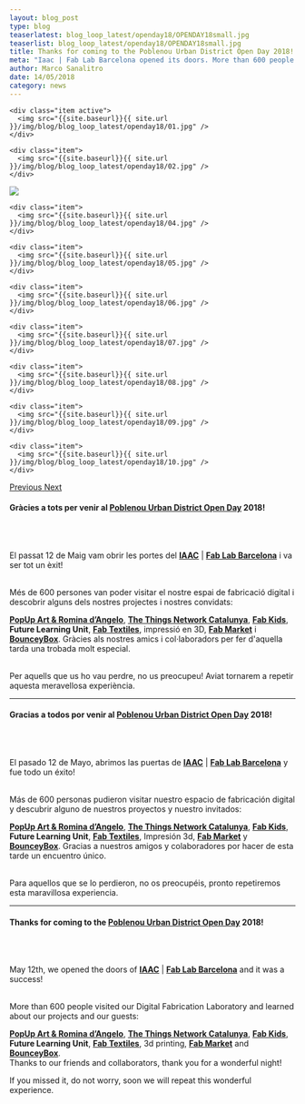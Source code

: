 ```yaml
---
layout: blog_post
type: blog
teaserlatest: blog_loop_latest/openday18/OPENDAY18small.jpg
teaserlist: blog_loop_latest/openday18/OPENDAY18small.jpg
title: Thanks for coming to the Poblenou Urban District Open Day 2018!
meta: "Iaac | Fab Lab Barcelona opened its doors. More than 600 people visited our Digital Fabrication Laboratory and learned about our projects."
author: Marco Sanalitro
date: 14/05/2018 
category: news
---
```


<!--<img src= "http://www.fablabbcn.org/img/blog/blog_loop_latest/openday17/openday171.jpg" align="middle"> 
<br>



<!----- Image Slider ----------------------------- Image Slider -------------->


<div id="carousel-example-generic" class="carousel slide" data-ride="carousel">

<!--------------- Wrapper for slides --------------->

  <div class="carousel-inner" role="listbox">
   
    <div class="item active">
      <img src="{{site.baseurl}}{{ site.url }}/img/blog/blog_loop_latest/openday18/01.jpg" />
    </div>
    
    <div class="item">
      <img src="{{site.baseurl}}{{ site.url }}/img/blog/blog_loop_latest/openday18/02.jpg" />
    </div>

  <div class="item">
      <img src="{{site.baseurl}}{{ site.url }}/img/blog/blog_loop_latest/openday18/03.jpg" />
    </div>
    
    <div class="item">
      <img src="{{site.baseurl}}{{ site.url }}/img/blog/blog_loop_latest/openday18/04.jpg" />
    </div>
    
    <div class="item">
      <img src="{{site.baseurl}}{{ site.url }}/img/blog/blog_loop_latest/openday18/05.jpg" />
    </div>
    
    <div class="item">
      <img src="{{site.baseurl}}{{ site.url }}/img/blog/blog_loop_latest/openday18/06.jpg" />
    </div>
    
    <div class="item">
      <img src="{{site.baseurl}}{{ site.url }}/img/blog/blog_loop_latest/openday18/07.jpg" />
    </div>
    
    <div class="item">
      <img src="{{site.baseurl}}{{ site.url }}/img/blog/blog_loop_latest/openday18/08.jpg" />
    </div>
    
    <div class="item">
      <img src="{{site.baseurl}}{{ site.url }}/img/blog/blog_loop_latest/openday18/09.jpg" />
    </div>
    
    <div class="item">
      <img src="{{site.baseurl}}{{ site.url }}/img/blog/blog_loop_latest/openday18/10.jpg" />
    </div>
</div>

<!-------------------- Controls --------------------->

  <a class="left carousel-control" href="#carousel-example-generic" role="button" data-slide="prev">
    <span class="glyphicon glyphicon-chevron-left" aria-hidden="true"></span>
    <span class="sr-only">Previous</span>
  </a>
  <a class="right carousel-control" href="#carousel-example-generic" role="button" data-slide="next">
    <span class="glyphicon glyphicon-chevron-right" aria-hidden="true"></span>
    <span class="sr-only">Next</span>
  </a>
</div>

<p><h4>Gràcies a tots per venir al <strong><a href="http://www.poblenouurbandistrict.com">Poblenou Urban District Open Day</a></strong> 2018!</h4><br><br>

El passat 12 de Maig vam obrir les portes del <strong><a href="https://iaac.net/">IAAC</a></strong> | <strong><a href="http://fablabbcn.org/">Fab Lab Barcelona</a></strong> i va ser tot un èxit!<br><br>

Més de 600 persones van poder visitar el nostre espai de fabricació digital i descobrir alguns dels nostres projectes i nostres convidats: 

<strong><a href="http://www.popupart.es/2018/05/08/popup-art-presenta-modo-subjuntivo-en-el-open-day-de-poblenou/">PopUp Art & Romina d’Angelo</a></strong>, <strong><a href="https://www.thethingsnetwork.org/community/barcelona/">The Things Network Catalunya</a></strong>, <strong><a href="http://kids.fablabbcn.org/">Fab Kids</a></strong>, <strong>Future Learning Unit</strong>, <strong><a href="http://fabtextiles.org/">Fab Textiles</a></strong>, impressió en 3D, <strong><a href="http://market.fablabs.io/">Fab Market</a></strong> i <strong><a href="https://www.facebook.com/bounceybox/">BounceyBox</a></strong>. Gràcies als nostres amics i col·laboradors per fer d'aquella tarda una trobada molt especial.<br><br></p>

<p>Per aquells que us ho vau perdre, no us preocupeu! Aviat tornarem a repetir aquesta meravellosa experiència.<br></p>

______

<p><h4>Gracias a todos por venir al <strong><a href="http://www.poblenouurbandistrict.com">Poblenou Urban District Open Day</a></strong> 2018!</h4><br><br>

El pasado 12 de Mayo, abrimos las puertas de <strong><a href="https://iaac.net/">IAAC</a></strong> | <strong><a href="http://fablabbcn.org/">Fab Lab Barcelona</a></strong> y fue todo un éxito!<br><br>

Más de 600 personas pudieron visitar nuestro espacio de fabricación digital y descubrir alguno de nuestros proyectos y nuestro invitados: 

<strong><a href="http://www.popupart.es/2018/05/08/popup-art-presenta-modo-subjuntivo-en-el-open-day-de-poblenou/">PopUp Art & Romina d’Angelo</a></strong>, <strong><a href="https://www.thethingsnetwork.org/community/barcelona/">The Things Network Catalunya</a></strong>, <strong><a href="http://kids.fablabbcn.org/">Fab Kids</a></strong>, <strong>Future Learning Unit</strong>, <strong><a href="http://fabtextiles.org/">Fab Textiles</a></strong>, Impresión 3d, <strong><a href="http://market.fablabs.io/">Fab Market</a></strong> y <strong><a href="https://www.facebook.com/bounceybox/">BounceyBox</a></strong>. Gracias a nuestros amigos y colaboradores por hacer de esta tarde un encuentro único.<br><br></p>

<p>Para aquellos que se lo perdieron, no os preocupéis, pronto repetiremos esta maravillosa experiencia.<br></p>

______


<p><h4>Thanks for coming to the <strong><a href="http://www.poblenouurbandistrict.com">Poblenou Urban District Open Day</a></strong> 2018!</h4><br><br>

May 12th, we opened the doors of <strong><a href="https://iaac.net/">IAAC</a></strong> | <strong><a href="http://fablabbcn.org/">Fab Lab Barcelona</a></strong> and it was a success!<br><br>

More than 600 people visited our Digital Fabrication Laboratory and learned about our projects and our guests:

<strong><a href="http://www.popupart.es/2018/05/08/popup-art-presenta-modo-subjuntivo-en-el-open-day-de-poblenou/">PopUp Art & Romina d’Angelo</a></strong>, <strong><a href="https://www.thethingsnetwork.org/community/barcelona/">The Things Network Catalunya</a></strong>, <strong><a href="http://kids.fablabbcn.org/">Fab Kids</a></strong>, <strong>Future Learning Unit</strong>, <strong><a href="http://fabtextiles.org/">Fab Textiles</a></strong>, 3d printing, <strong><a href="http://market.fablabs.io/">Fab Market</a></strong> and <strong><a href="https://www.facebook.com/bounceybox/">BounceyBox</a></strong>.<br> 
Thanks to our friends and collaborators, thank you for a wonderful night!<br></p>

<p>If you missed it, do not worry, soon we will repeat this wonderful experience.<br></p>


